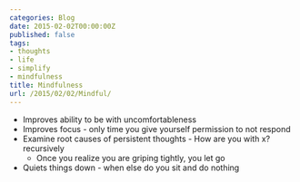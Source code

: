 ```yaml
---
categories: Blog
date: 2015-02-02T00:00:00Z
published: false
tags:
- thoughts
- life
- simplify
- mindfulness
title: Mindfulness
url: /2015/02/02/Mindful/
---
```


* Improves ability to be with uncomfortableness
* Improves focus - only time you give yourself permission to not respond
* Examine root causes of persistent thoughts - How are you with x? recursively
	* Once you realize you are griping tightly, you let go
* Quiets things down - when else do you sit and do nothing